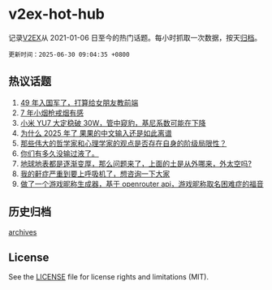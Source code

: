 # v2ex-hot-hub

 记录[V2EX](https://www.v2ex.com/)从 2021-01-06 日至今的热门话题。每小时抓取一次数据，按天[归档](archives)。

`更新时间：2025-06-30 09:04:35 +0800`

## 热议话题

1. [49 年入国军了，打算给女朋友教前端](https://www.v2ex.com/t/1141780)
1. [7 年小烟枪戒烟有感](https://www.v2ex.com/t/1141740)
1. [小米 YU7 大定稳破 30W，管中窥豹，基尼系数可能在下降](https://www.v2ex.com/t/1141770)
1. [为什么 2025 年了 果果的中文输入还是如此离谱](https://www.v2ex.com/t/1141762)
1. [那些伟大的哲学家和心理学家的观点是否存在自身的阶级局限性？](https://www.v2ex.com/t/1141718)
1. [你们有多久没输过液了。](https://www.v2ex.com/t/1141753)
1. [地球地表都是逐渐变厚，那么问题来了，上面的土是从外哪来，外太空吗?](https://www.v2ex.com/t/1141761)
1. [我的鼾症严重到要上呼吸机了，想咨询一下大家](https://www.v2ex.com/t/1141793)
1. [做了一个游戏昵称生成器，基于 openrouter api，游戏昵称取名困难症的福音](https://www.v2ex.com/t/1141727)

## 历史归档

[archives](archives)

## License

See the [LICENSE](LICENSE) file for license rights and limitations (MIT).
